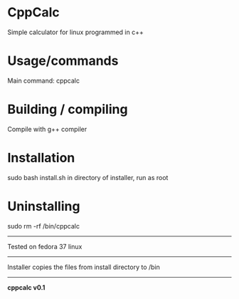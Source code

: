 # CppCalc
Simple calculator for linux programmed in c++

# Usage/commands
Main command: cppcalc

# Building / compiling
Compile with g++ compiler

# Installation
sudo bash install.sh in directory of installer, run as root

# Uninstalling
sudo rm -rf /bin/cppcalc
___

Tested on fedora 37 linux
___

Installer copies the files from install directory to /bin
___

**cppcalc  v0.1**

